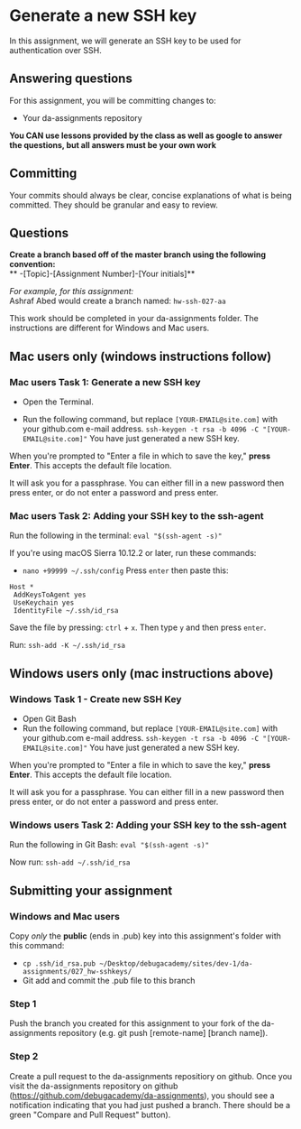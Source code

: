 # Generate a new SSH key
In this assignment, we will generate an SSH key to be used for authentication over SSH.

## Answering questions
For this assignment, you will be committing changes to:
- Your da-assignments repository

**You CAN use lessons provided by the class as well as google to answer the questions, but all answers must be your own work**  

## Committing
Your commits should always be clear, concise explanations of what is being committed. They should be granular and easy to review.

## Questions
**Create a branch based off of the master branch using the following convention:**  
** -[Topic]-[Assignment Number]-[Your initials]**

*For example, for this assignment:*  
Ashraf Abed would create a branch named: ```hw-ssh-027-aa```  

This work should be completed in your da-assignments folder. The instructions are different for Windows and Mac users.

## Mac users only (windows instructions follow)
### Mac users Task 1: Generate a new SSH key

- Open the Terminal.

- Run the following command, but replace `[YOUR-EMAIL@site.com]` with your github.com e-mail address.
`ssh-keygen -t rsa -b 4096 -C "[YOUR-EMAIL@site.com]"`
You have just generated a new SSH key.

When you're prompted to "Enter a file in which to save the key," **press Enter**. This accepts the default file location.

It will ask you for a passphrase. You can either fill in a new password then press enter, or do not enter a password and press enter.

### Mac users Task 2: Adding your SSH key to the ssh-agent
Run the following in the terminal: `eval "$(ssh-agent -s)"`

If you're using macOS Sierra 10.12.2 or later, run these commands:
- `nano +99999 ~/.ssh/config`
Press `enter` then paste this:
```
Host *
 AddKeysToAgent yes
 UseKeychain yes
 IdentityFile ~/.ssh/id_rsa
```
Save the file by pressing: `ctrl` + `x`. Then type `y` and then press `enter`.

Run: `ssh-add -K ~/.ssh/id_rsa`

## Windows users only (mac instructions above)
### Windows Task 1 - Create new SSH Key
- Open Git Bash
- Run the following command, but replace `[YOUR-EMAIL@site.com]` with your github.com e-mail address.
`ssh-keygen -t rsa -b 4096 -C "[YOUR-EMAIL@site.com]"`
You have just generated a new SSH key.

When you're prompted to "Enter a file in which to save the key," **press Enter**. This accepts the default file location.

It will ask you for a passphrase. You can either fill in a new password then press enter, or do not enter a password and press enter.

### Windows users Task 2: Adding your SSH key to the ssh-agent
Run the following in Git Bash: `eval "$(ssh-agent -s)"`

Now run: `ssh-add ~/.ssh/id_rsa`

## Submitting your assignment

### Windows and Mac users
Copy *only* the **public** (ends in .pub) key into this assignment's folder with this command:
- `cp .ssh/id_rsa.pub ~/Desktop/debugacademy/sites/dev-1/da-assignments/027_hw-sshkeys/`
- Git add and commit the .pub file to this branch

### Step 1
Push the branch you created for this assignment to your fork of the da-assignments repository (e.g. git push [remote-name] [branch name]).

### Step 2
Create a pull request to the da-assignments repositiory on github. Once you visit the da-assignments repository on github (https://github.com/debugacademy/da-assignments), you should see a notification indicating that you had just pushed a branch. There should be a green "Compare and Pull Request" button).
